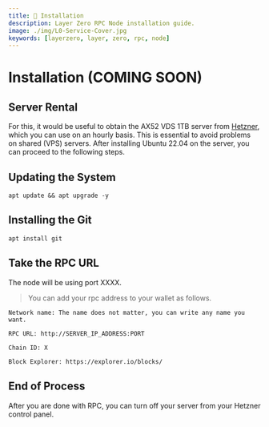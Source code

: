 ```yaml
---
title: 💾 Installation
description: Layer Zero RPC Node installation guide.
image: ./img/L0-Service-Cover.jpg
keywords: [layerzero, layer, zero, rpc, node]
---
```


# Installation (COMING SOON)

## Server Rental
For this, it would be useful to obtain the AX52 VDS 1TB server from [Hetzner](https://hetzner.cloud/?ref=z9uy37L7ovja), which you can use on an hourly basis. This is essential to avoid problems on shared (VPS) servers. After installing Ubuntu 22.04 on the server, you can proceed to the following steps.

## Updating the System
```shell
apt update && apt upgrade -y
```

## Installing the Git
```shell
apt install git
```



## Take the RPC URL
The node will be using port XXXX.

>  You can add your rpc address to your wallet as follows.
```
Network name: The name does not matter, you can write any name you want.

RPC URL: http://SERVER_IP_ADDRESS:PORT

Chain ID: X

Block Explorer: https://explorer.io/blocks/
```

## End of Process
After you are done with RPC, you can turn off your server from your Hetzner control panel.